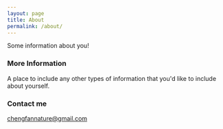 ```yaml
---
layout: page
title: About
permalink: /about/
---
```


Some information about you!

### More Information

A place to include any other types of information that you'd like to include about yourself.

### Contact me

[chengfannature@gmail.com](mailto:chengfannature@gmail.com)
